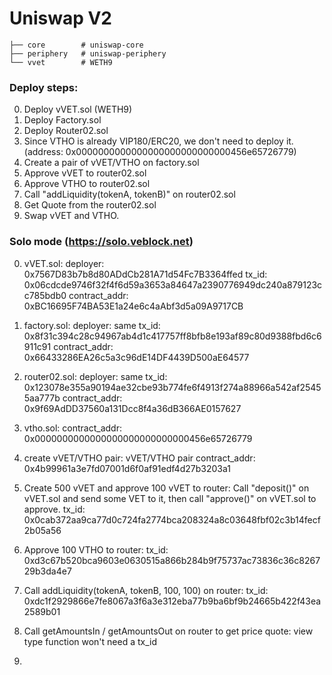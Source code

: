 # Uniswap V2

```
├── core        # uniswap-core
├── periphery   # uniswap-periphery
└── vvet        # WETH9
```

### Deploy steps:

0. Deploy vVET.sol (WETH9)
1. Deploy Factory.sol
2. Deploy Router02.sol
3. Since VTHO is already VIP180/ERC20, we don't need to deploy it. (address: 0x0000000000000000000000000000456e65726779)
4. Create a pair of vVET/VTHO on factory.sol
5. Approve vVET to router02.sol
6. Approve VTHO to router02.sol
7. Call "addLiquidity(tokenA, tokenB)" on router02.sol
8. Get Quote from the router02.sol
9. Swap vVET and VTHO.

### Solo mode (https://solo.veblock.net)

0. vVET.sol:
deployer: 0x7567D83b7b8d80ADdCb281A71d54Fc7B3364ffed
tx_id: 0x06cdcde9746f32f4f6d59a3653a84647a2390776949dc240a879123cc785bdb0
contract_addr: 0xBC16695F74BA53E1a24e6c4aAbf3d5a09A9717CB

1. factory.sol:
deployer: same
tx_id: 0x8f31c394c28c94967ab4d1c417757ff8bfb8e193af89c80d9388fbd6c6911c91
contract_addr: 0x66433286EA26c5a3c96dE14DF4439D500aE64577

2. router02.sol:
deployer: same
tx_id: 0x123078e355a90194ae32cbe93b774fe6f4913f274a88966a542af25455aa777b
contract_addr: 0x9f69AdDD37560a131Dcc8f4a36dB366AE0157627

3. vtho.sol:
contract_addr: 0x0000000000000000000000000000456e65726779

4. create vVET/VTHO pair:
vVET/VTHO pair contract_addr: 0x4b99961a3e7fd07001d6f0af91edf4d27b3203a1

5. Create 500 vVET and approve 100 vVET to router:
Call "deposit()" on vVET.sol and send some VET to it,
then call "approve()" on vVET.sol to approve.
tx_id: 0x0cab372aa9ca77d0c724fa2774bca208324a8c03648fbf02c3b14fecf2b05a56

6. Approve 100 VTHO to router:
tx_id: 0xd3c67b520bca9603e0630515a866b284b9f75737ac73836c36c826729b3da4e7

7. Call addLiquidity(tokenA, tokenB, 100, 100) on router:
tx_id: 0xdc1f2929866e7fe8067a3f6a3e312eba77b9ba6bf9b24665b422f43ea2589b01

8. Call getAmountsIn / getAmountsOut on router to get price quote:
view type function won't need a tx_id

9. 